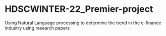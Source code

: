 # HDSCWINTER-22_Premier-project

Using Natural Language processing to determine the trend in the e-finance industry using research papers